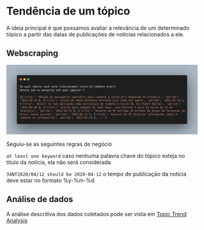 # Tendência de um tópico

A ideia principal é que possamos avaliar a relevância de um determinado tópico a partir das datas de publicações de notícias relacionados a ele.

## Webscraping

![](./carbon.png)

Seguiu-se as seguintes regras de negócio

`at least one keyword` caso nenhuma palavra chave do tópico esteja no título da notícia, ela não será considerada

`34NT2020/04/12 should be 2020-04-12` o tempo de publicação da notícia deve estar no formato %y-%m-%d

## Análise de dados

A análise descritiva dos dados coletados pode ser vista em [Topic Trend Analysis](./Topic%20Trend%20Analysis.ipynb)